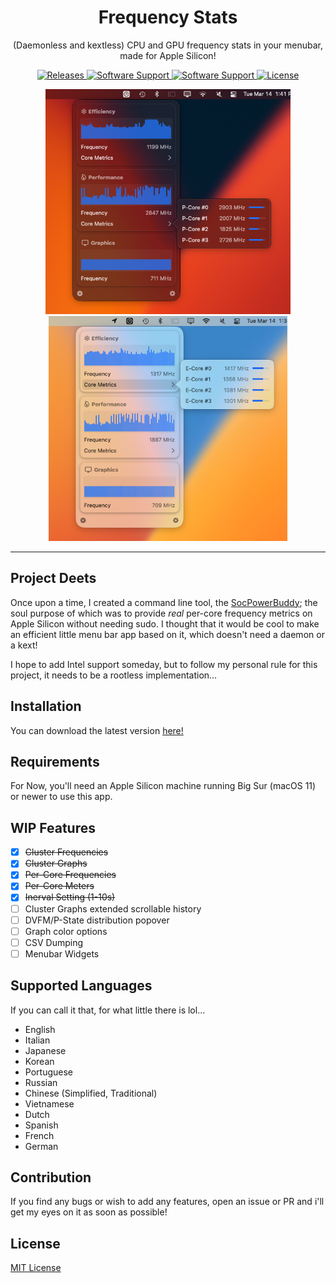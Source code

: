 <div>
<!--   <p align="center"> -->
<!--     <img width=86 height=86 alt="Icon" src="images/frequency-stats-icon.png"> -->
    <h1 align="center" style="">Frequency Stats</h1>
<!--     <p> -->
    <p align="center">
    (Daemonless and kextless) CPU and GPU frequency stats in your menubar, made for Apple Silicon!
    </p>
</div>

<p align="center">
    <a href="https://github.com/BitesPotatoBacks/FrequencyStats/releases">
        <img alt="Releases"  src="https://img.shields.io/github/release/BitesPotatoBacks/FrequencyStats.svg"/>
    </a>
    <a href="">
       <img alt="Software Support" src="https://img.shields.io/badge/platform-macOS-lightgray.svg"/>
    </a>
    <a href="">
       <img alt="Software Support" src="https://img.shields.io/badge/support-arm64-orange.svg"/>
    </a>
      <a href="https://github.com/BitesPotatoBacks/FrequencyStats/blob/main/LICENSE">
        <img alt="License" src="https://img.shields.io/github/license/BitesPotatoBacks/FrequencyStats.svg"/>
    </a>
    <!--
    <a href="https://github.com/BitesPotatoBacks/FrequencyStats/stargazers">
        <img alt="Stars" src="https://img.shields.io/github/stars/BitesPotatoBacks/FrequencyStats.svg"/>
    </a>
-->
</p>

<p align="center">
<img height=360 alt="Example Screenshot" src="images/example-img-dark2.png">
<img height=360 alt="Example Screenshot" src="images/example-mg-light2.png">
</p>

___

## Project Deets
Once upon a time, I created a command line tool, the [SocPowerBuddy](https://github.com/BitesPotatoBacks/SocPowerBuddy); the soul purpose of which was to provide _real_ per-core frequency metrics on Apple Silicon without needing sudo. I thought that it would be cool to make an efficient little menu bar app based on it, which doesn't need a daemon or a kext!

I hope to add Intel support someday, but to follow my personal rule for this project, it needs to be a rootless implementation...

## Installation
You can download the latest version [here!](https://github.com/BitesPotatoBacks/FrequencyStats/releases)

## Requirements
For Now, you'll need an Apple Silicon machine running Big Sur (macOS 11) or newer to use this app. 

## WIP Features
- [x] ~~Cluster Frequencies~~
- [x] ~~Cluster Graphs~~
- [x] ~~Per-Core Frequencies~~
- [x] ~~Per-Core Meters~~
- [x] ~~Inerval Setting (1-10s)~~
- [ ] Cluster Graphs extended scrollable history
- [ ] DVFM/P-State distribution popover
- [ ] Graph color options
- [ ] CSV Dumping
- [ ] Menubar Widgets

## Supported Languages
If you can call it that, for what little there is lol...
- English
- Italian
- Japanese
- Korean
- Portuguese
- Russian
- Chinese (Simplified, Traditional)
- Vietnamese
- Dutch
- Spanish
- French
- German

## Contribution
If you find any bugs or wish to add any features, open an issue or PR and i'll get my eyes on it as soon as possible!

## License
[MIT License](https://github.com/BitesPotatoBacks/FrequencyStats/blob/main/LICENSE)


